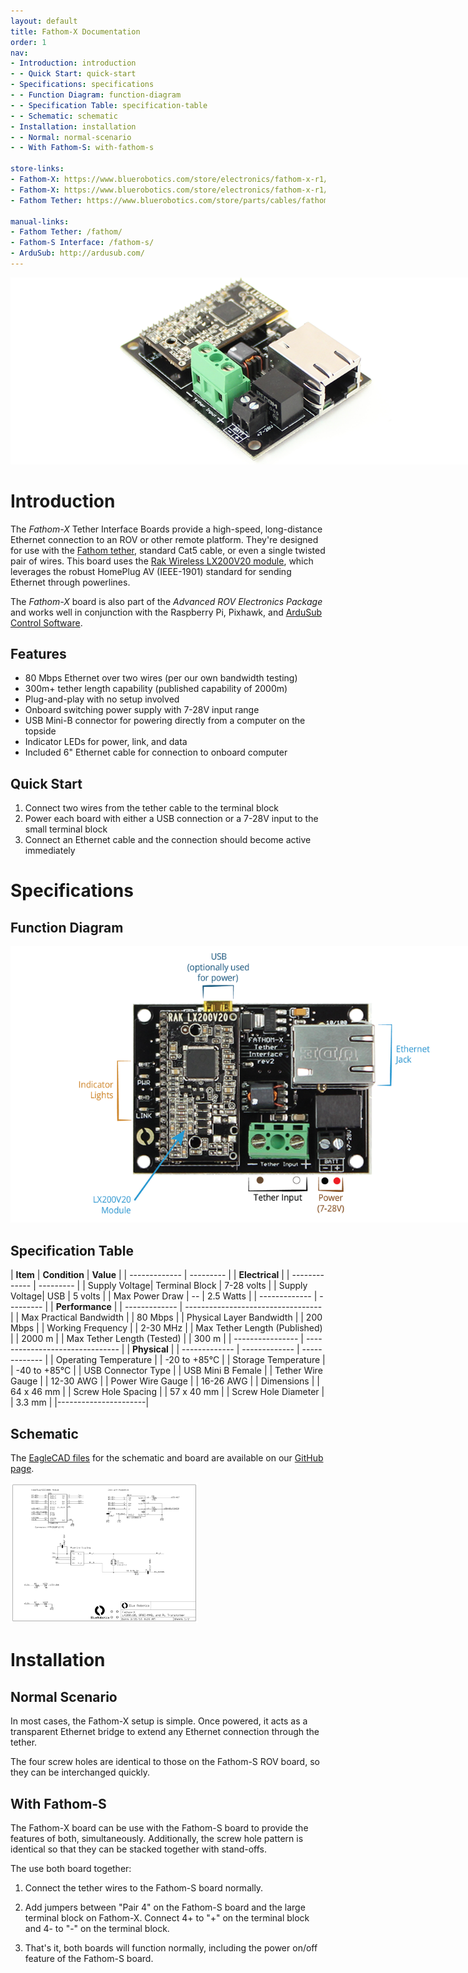 ```yaml
---
layout: default
title: Fathom-X Documentation
order: 1
nav:
- Introduction: introduction
- - Quick Start: quick-start
- Specifications: specifications
- - Function Diagram: function-diagram
- - Specification Table: specification-table
- - Schematic: schematic
- Installation: installation
- - Normal: normal-scenario
- - With Fathom-S: with-fathom-s

store-links:
- Fathom-X: https://www.bluerobotics.com/store/electronics/fathom-x-r1/
- Fathom-X: https://www.bluerobotics.com/store/electronics/fathom-x-r1/
- Fathom Tether: https://www.bluerobotics.com/store/parts/cables/fathom-tether-nb-4p-26awg-r1/

manual-links:
- Fathom Tether: /fathom/
- Fathom-S Interface: /fathom-s/
- ArduSub: http://ardusub.com/
---
```


<img src="Fathom-X-1.png" class="img-responsive" style="max-width:800px"  />

# Introduction

The *Fathom-X* Tether Interface Boards provide a high-speed, long-distance Ethernet connection to an ROV or other remote platform. They're designed for use with the [Fathom tether](http://bluerobotics.com/store/parts/cables/fathom-tether-nb-4p-26awg-r1/), standard Cat5 cable, or even a single twisted pair of wires. This board uses the [Rak Wireless LX200V20 module](http://bluerobotics.com/store/electronics/lx200v20-module-r1/), which leverages the robust HomePlug AV (IEEE-1901) standard for sending Ethernet through powerlines.

The *Fathom-X* board is also part of the *Advanced ROV Electronics Package* and works well in conjunction with the Raspberry Pi, Pixhawk, and [ArduSub Control Software](http://ardusub.com/).

## Features 

* 80 Mbps  Ethernet over two wires (per our own bandwidth testing)
* 300m+ tether length capability (published capability of 2000m)
* Plug-and-play with no setup involved
* Onboard switching power supply with 7-28V input range
* USB Mini-B connector for powering directly from a computer on the topside
* Indicator LEDs for power, link, and data
* Included 6" Ethernet cable for connection to onboard computer

## Quick Start

1. Connect two wires from the tether cable to the terminal block
2. Power each board with either a USB connection or a 7-28V input to the small terminal block
3. Connect an Ethernet cable and the connection should become active immediately

# Specifications

## Function Diagram

<img src="fathom-x-diagram-a.png" class="img-responsive" style="max-width:800px" />

## Specification Table

| **Item** | **Condition** | **Value** |
| ------------- | --------- |
|      **Electrical**       |
| ------------- | --------- |
| Supply Voltage| Terminal Block | 7-28 volts |
| Supply Voltage| USB | 5 volts |
| Max Power Draw | -- | 2.5 Watts |
| ------------- | --------- |
|                **Performance**                  		 |
| ------------- | ---------------------------------- |
| Max Practical Bandwidth        |        | 80 Mbps |
| Physical Layer Bandwidth       |        | 200 Mbps |
| Working Frequency              |        | 2-30 MHz |
| Max Tether Length (Published)  |        | 2000 m   |
| Max Tether Length (Tested)  |           | 300 m    |
| ---------------- | ------------------------------- |
|  **Physical**  |
| ------------- | ------------- | ------------- |
| Operating Temperature | | -20 to +85&deg;C |
| Storage Temperature | | -40 to +85&deg;C |
| USB Connector Type | | USB Mini B Female |
| Tether Wire Gauge | | 12-30 AWG |
| Power Wire Gauge | | 16-26 AWG |
| Dimensions                     | | 64 x 46 mm |
| Screw Hole Spacing             | | 57 x 40 mm |
| Screw Hole Diameter | | 3.3 mm |
|----------------------|

## Schematic

The [EagleCAD files](https://github.com/bluerobotics/fathom-x/) for the schematic and board are available on our [GitHub page](https://github.com/bluerobotics).

[<img src="/fathom-x/fathom-x-schematic.png" class="img-responsive" style="max-width:300px" />](https://github.com/bluerobotics/fathom-x/raw/master/Fathom-X-Schematic.pdf)

# Installation

## Normal Scenario

In most cases, the Fathom-X setup is simple. Once powered, it acts as a transparent Ethernet bridge to extend any Ethernet connection through the tether. 

The four screw holes are identical to those on the Fathom-S ROV board, so they can be interchanged quickly.

## With Fathom-S

The Fathom-X board can be use with the Fathom-S board to provide the features of both, simultaneously. Additionally, the screw hole pattern is identical so that they can be stacked together with stand-offs.

The use both board together:

1. Connect the tether wires to the Fathom-S board normally.

2. Add jumpers between "Pair 4" on the Fathom-S board and the large terminal block on Fathom-X. Connect 4+ to "+" on the terminal block and 4- to "-" on the terminal block.

3. That's it, both boards will function normally, including the power on/off feature of the Fathom-S board.